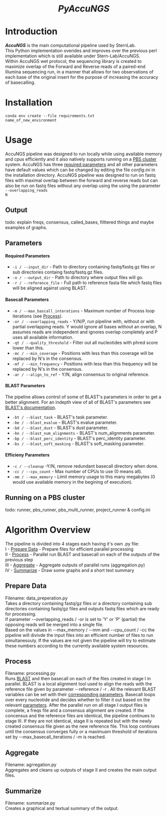 # <center>___PyAccuNGS___
# Introduction
<b><i>AccuNGS</b></i> is the main computational pipeline used by SternLab. <br>
This Python implementation overides and improves over the previous perl implementation which is still available under Stern-Lab/AccuNGS.<br>
Within AccuNGS wet protocol, the sequencing library is created to maximize overlap of the Forward and Reverse reads of a paired-end Illumina sequencing run, in a manner that allows for two observations of each base of the original insert for the purpose of increasing the accuracy of basecalling.

# Installation
<code>conda env create --file requirements.txt name_of_new_environment</code>

# Usage
AccuNGS pipeline was designed to run locally while using available memory and cpus efficiently and it also natively supports running on a [PBS cluster](#running-on-a-pbs-cluster) system. AccuNGS has three [required parameters](#required-parameters) and all other parameters have default values which can be changed by editing the file <i>config.ini</i> in the installation directory. AccuNGS pipeline was designed to run on fastq files with maximal overlap between the forward and reverse reads but can also be run on fastq files without any overlap using the using the parameter <code>--overlapping_reads N</code>

## Output
todo: explain freqs, consensus, called_bases, filttered things and maybe examples of graphs.

## Parameters
#### Required Parameters
  - <code>-i / --input_dir</code> - Path to directory containing fastq/fastq.gz files or sub directories containg fastq/fastq.gz files.
- <code>-o / --output_dir</code> - Path to directory where output files will go.
- <code>-r / --reference_file</code> - Full path to reference fasta file which fastq files will be aligned against using BLAST.

#### Basecall Parameters
- <code>-m / --max_bascall_interations</code> - Maximum number of Process loop iterations (see [Process](#process)).
- <code>-or / --overlapping_reads</code> - Y/N/P, run pipeline with, without or with partial overlapping reads. Y would ignore all bases without an overlap, N assumes reads are independent and ignores overlap completely and P uses all available information.
- <code>-qt / --quality_threshold</code> - Filter out all nucleotides with phred score lower than this.
- <code>-mc / --min_coverage</code> - Positions with less than this coverage will be replaced by N's in the consensus.
- <code>-mf / --min_frequency</code> - Positions with less than this frequency will be replaced by N's in the consensus.
- <code>-ar / --align_to_ref</code> - Y/N, align consensus to original reference.

#### BLAST Parameters
The pipeline allows control of some of BLAST's parameters in order to get a better alignment. For an indepth view of all of BLAST's parameters see [BLAST's documentation](https://www.ncbi.nlm.nih.gov/books/NBK279684/).
- <code>-bt / --blast_task</code> - BLAST's task parameter.
- <code>-be / --blast_evalue</code> - BLAST's evalue parameter.
- <code>-bd / --blast_dust</code> - BLAST's dust parameter.
- <code>-bn / --blast_num_alignments</code> - BLAST's num_alignments parameter.
- <code>-bp / --blast_perc_identity</code> - BLAST's perc_identity parameter.
- <code>-bs / --blast_soft_masking</code> - BLAST's soft_masking parameter.

#### Efficieny Parameters
- <code>-c / --cleanup</code> -Y/N, remove redundant basecall directory when done.
- <code>-cc / --cpu_count</code> - Max number of CPUs to use (0 means all).
- <code>-mm / --max_memory</code> - Limit memory usage to this many megabytes (0 would use available memory in the begining of execution).
  

## Running on a PBS cluster
todo: runner, pbs_runner, pbs_multi_runner, project_runner & config.ini

# Algorithm Overview
The pipeline is divided into 4 stages each having it's own .py file: <br>
I   -  [Prepare Data](#prepare-data)  - Prepare files for efficient parallel processing <br>
II  -  [Process](#process)  - Parallel run BLAST and basecall on each of the outputs of the previous step <br>
III -  [Aggregate](#aggregate) - Aggregate outputs of parallel runs (aggregation.py) <br>
IV  -  [Summarize](#summarize) - Draw some graphs and a short text summary <br>

## Prepare Data 
Filename: data_preperation.py <br>
Takes a directory containing fastq/gz files or a directory containing sub directories containing fastq/gz files and outputs fastq files which are ready for processing. <br>
If parameter --overlapping_reads / -or is set to 'Y' or 'P' (partial) the opposing reads will be merged into a single file. <br>
Based on the values in --max_memory / --mm and --cpu_count / -cc the pipeline will divivde the input files into an efficient number of files to run simultanesouly. If the values are not given the pipeline will try to estimate these numbers according to the currently available system resources.

## Process 
Filename: processing.py <br>
Runs [BLAST](https://blast.ncbi.nlm.nih.gov/Blast.cgi) and then basecall on each of the files created in stage I in parallel. BLAST is a local alignment tool used to align the reads with the reference file given by parameter --reference / -r . All the relevant BLAST variables can be set with their [corresponding parameters](#blast-parameters). Basecall loops over every nucleotide and decides whether to filter it out based on the relevant [parameters](#basecall-parameters). After the parallel run on all stage I output files is complete, a freqs file and a consensus alignment are created. If the concensus and the reference files are identical, the pipeline continues to stage III. If they are not identical, stage II is repeated but with the newly created consensus file given as the new reference file. This loop continues until the consensus converges fully or a maximuam threshold of iterations set by --max_basecall_iterations / -m is reached.

## Aggregate
Filename: agrregation.py <br>
Aggregates and cleans up outputs of stage II and creates the main output files.
  
## Summarize
Filename: summarize.py <br>
Creates a graphical and textual summary of the output.
